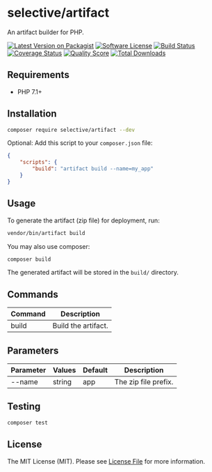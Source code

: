 # selective/artifact

An artifact builder for PHP.

[![Latest Version on Packagist](https://img.shields.io/github/release/selective-php/artifact.svg?style=flat-square)](https://packagist.org/packages/selective/artifact)
[![Software License](https://img.shields.io/badge/license-MIT-brightgreen.svg?style=flat-square)](LICENSE.md)
[![Build Status](https://img.shields.io/travis/selective-php/artifact/master.svg?style=flat-square)](https://travis-ci.org/selective-php/artifact)
[![Coverage Status](https://img.shields.io/scrutinizer/coverage/g/selective-php/artifact.svg?style=flat-square)](https://scrutinizer-ci.com/g/selective-php/artifact/code-structure)
[![Quality Score](https://img.shields.io/scrutinizer/quality/g/selective-php/artifact.svg?style=flat-square)](https://scrutinizer-ci.com/g/selective-php/artifact/?branch=master)
[![Total Downloads](https://img.shields.io/packagist/dt/selective/artifact.svg?style=flat-square)](https://packagist.org/packages/selective/artifact/stats)


## Requirements

* PHP 7.1+

## Installation

```bash
composer require selective/artifact --dev
```

Optional: Add this script to your `composer.json` file:

```json
{
    "scripts": {
        "build": "artifact build --name=my_app"
    }
}
```

## Usage

To generate the artifact (zip file) for deployment, run:

```bash
vendor/bin/artifact build
```

You may also use composer:

```bash
composer build
```

The generated artifact will be stored in the `build/` directory.

## Commands

Command | Description
--- | ---
build | Build the artifact.

## Parameters

Parameter | Values | Default | Description
--- | --- | --- | ---
--name | string | app | The zip file prefix.

## Testing

```bash
composer test
```

## License

The MIT License (MIT). Please see [License File](LICENSE) for more information.

